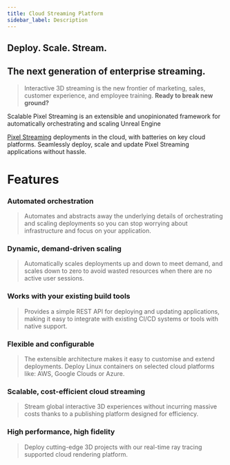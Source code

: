 ```yaml
---
title: Cloud Streaming Platform
sidebar_label: Description
---
```


## **Deploy. Scale. Stream.**

## **The next generation of enterprise streaming.**



> Interactive 3D streaming is the new frontier of marketing, sales, customer experience, and employee training. **Ready to break new ground?**



Scalable Pixel Streaming is an extensible and unopinionated framework for automatically orchestrating and scaling Unreal Engine 

[Pixel Streaming](https://docs.unrealengine.com/4.27/en-US/SharingAndReleasing/PixelStreaming/) deployments in the cloud, with batteries on key cloud platforms. Seamlessly deploy, scale and update Pixel Streaming applications without hassle.



# Features

### **Automated orchestration**

> Automates and abstracts away the underlying details of orchestrating and scaling deployments so you can stop worrying about infrastructure and focus on your application.

### **Dynamic, demand-driven scaling**

> Automatically scales deployments up and down to meet demand, and scales down to zero to avoid wasted resources when there are no active user sessions.

### **Works with your existing build tools**

> Provides a simple REST API for deploying and updating applications, making it easy to integrate with existing CI/CD systems or tools with native support.

### **Flexible and configurable**

> The extensible architecture makes it easy to customise and extend deployments. Deploy Linux containers on selected cloud platforms like: AWS, Google Clouds or Azure.

### **Scalable, cost-efficient cloud streaming**

> Stream global interactive 3D experiences without incurring massive costs thanks to a publishing platform designed for efficiency.

### **High performance, high fidelity**

> Deploy cutting-edge 3D projects with our real-time ray tracing supported cloud rendering platform.
